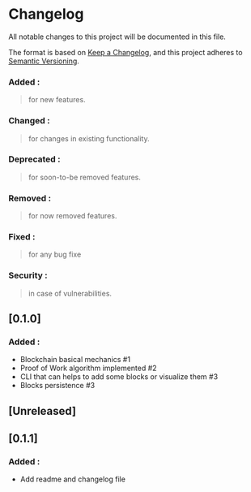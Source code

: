 # Changelog
All notable changes to this project will be documented in this file.

The format is based on [Keep a Changelog](https://keepachangelog.com/en/1.0.0/),
and this project adheres to [Semantic Versioning](https://semver.org/spec/v2.0.0.html).

### Added :
> for new features.

### Changed  :
> for changes in existing functionality.

### Deprecated :
> for soon-to-be removed features.
### Removed :
> for now removed features.
### Fixed :
> for any bug fixe
### Security :
> in case of vulnerabilities.

## [0.1.0]

### Added :
- Blockchain basical mechanics #1 
- Proof of Work algorithm implemented #2 
- CLI that can helps to add some blocks or visualize them #3 
- Blocks persistence #3

## [Unreleased]
## [0.1.1]
### Added :
- Add readme and changelog file